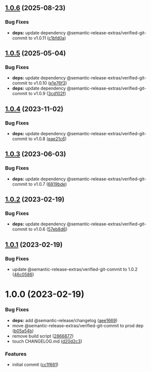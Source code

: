 ## [1.0.6](https://github.com/semantic-release-extras/test-verified-git-commit/compare/v1.0.5...v1.0.6) (2025-08-23)


### Bug Fixes

* **deps:** update dependency @semantic-release-extras/verified-git-commit to v1.0.11 ([c1bfd0a](https://github.com/semantic-release-extras/test-verified-git-commit/commit/c1bfd0a531b41ddb062001cec22adf47671597eb))

## [1.0.5](https://github.com/semantic-release-extras/test-verified-git-commit/compare/v1.0.4...v1.0.5) (2025-05-04)


### Bug Fixes

* **deps:** update dependency @semantic-release-extras/verified-git-commit to v1.0.10 ([e1e76f3](https://github.com/semantic-release-extras/test-verified-git-commit/commit/e1e76f3e76c01eff963488943a2e8db6c8816fc6))
* **deps:** update dependency @semantic-release-extras/verified-git-commit to v1.0.9 ([3cd102f](https://github.com/semantic-release-extras/test-verified-git-commit/commit/3cd102f7f23e1ca98d202576e33da0555d498e0b))

## [1.0.4](https://github.com/semantic-release-extras/test-verified-git-commit/compare/v1.0.3...v1.0.4) (2023-11-02)


### Bug Fixes

* **deps:** update dependency @semantic-release-extras/verified-git-commit to v1.0.8 ([eae21c6](https://github.com/semantic-release-extras/test-verified-git-commit/commit/eae21c69088fdc734ffcd9af227792697583926f))

## [1.0.3](https://github.com/semantic-release-extras/test-verified-git-commit/compare/v1.0.2...v1.0.3) (2023-06-03)


### Bug Fixes

* **deps:** update dependency @semantic-release-extras/verified-git-commit to v1.0.7 ([6819bde](https://github.com/semantic-release-extras/test-verified-git-commit/commit/6819bde35aef168dcb57c2f31fae84871dab95c8))

## [1.0.2](https://github.com/semantic-release-extras/test-verified-git-commit/compare/v1.0.1...v1.0.2) (2023-02-19)


### Bug Fixes

* **deps:** update dependency @semantic-release-extras/verified-git-commit to v1.0.6 ([57eb8d6](https://github.com/semantic-release-extras/test-verified-git-commit/commit/57eb8d6dd11ff40d4bf6591192d35f866af3eee8))

## [1.0.1](https://github.com/semantic-release-extras/test-verified-git-commit/compare/v1.0.0...v1.0.1) (2023-02-19)


### Bug Fixes

* update @semantic-release-extras/verified-git-commit to 1.0.2 ([46c0586](https://github.com/semantic-release-extras/test-verified-git-commit/commit/46c05863d0d6cfc87587e9801f0671b5c8e3d962))

# 1.0.0 (2023-02-19)


### Bug Fixes

* **deps:** add @semantic-release/changelog ([aee1669](https://github.com/semantic-release-extras/test-verified-git-commit/commit/aee16696582215e6df14aa1b3aa487a5ea7a562d))
* move @semantic-release-extras/verified-git-commit to prod dep ([b05a54b](https://github.com/semantic-release-extras/test-verified-git-commit/commit/b05a54b1e77dc0839eb45d97f133629be6e3976e))
* remove build script ([2866877](https://github.com/semantic-release-extras/test-verified-git-commit/commit/28668776fd8b45a7f815af5519b81de16c95b8ff))
* touch CHANGELOG.md ([d20d2c3](https://github.com/semantic-release-extras/test-verified-git-commit/commit/d20d2c34f56a496a26c1d3a469b41d32d7c23a96))


### Features

* initial commit ([cc1f661](https://github.com/semantic-release-extras/test-verified-git-commit/commit/cc1f6616df66deca84d017a2cbefd27044a921da))
